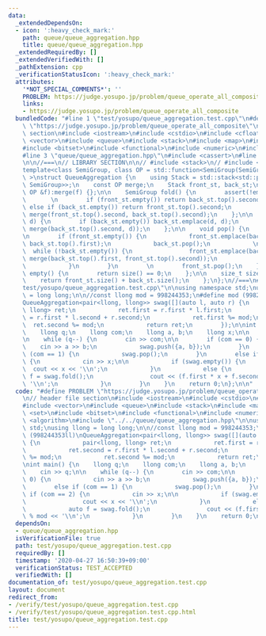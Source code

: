 ```yaml
---
data:
  _extendedDependsOn:
  - icon: ':heavy_check_mark:'
    path: queue/queue_aggregation.hpp
    title: queue/queue_aggregation.hpp
  _extendedRequiredBy: []
  _extendedVerifiedWith: []
  _pathExtension: cpp
  _verificationStatusIcon: ':heavy_check_mark:'
  attributes:
    '*NOT_SPECIAL_COMMENTS*': ''
    PROBLEM: https://judge.yosupo.jp/problem/queue_operate_all_composite
    links:
    - https://judge.yosupo.jp/problem/queue_operate_all_composite
  bundledCode: "#line 1 \"test/yosupo/queue_aggregation.test.cpp\"\n#define PROBLEM\
    \ \"https://judge.yosupo.jp/problem/queue_operate_all_composite\"\n// header file\
    \ section\n#include <iostream>\n#include <cstdio>\n#include <cfloat>\n#include\
    \ <vector>\n#include <queue>\n#include <stack>\n#include <map>\n#include <set>\n\
    #include <bitset>\n#include <functional>\n#include <numeric>\n#include <algorithm>\n\
    #line 3 \"queue/queue_aggregation.hpp\"\n#include <cassert>\n#line 6 \"queue/queue_aggregation.hpp\"\
    \n\n//===\n// LIBRARY SECTION\n\n// #include <stack>\n// #include <cassert>\n\
    template<class SemiGroup, class OP = std::function<SemiGroup(SemiGroup, SemiGroup)>\
    \ >\nstruct QueueAggregation {\n    using Stack = std::stack<std::pair<SemiGroup,\
    \ SemiGroup>>;\n    const OP merge;\n    Stack front_st, back_st;\n\n    QueueAggregation(const\
    \ OP &f):merge(f) {};\n\n    SemiGroup fold() {\n        assert(!empty());\n \
    \       \n        if (front_st.empty()) return back_st.top().second;\n       \
    \ else if (back_st.empty()) return front_st.top().second;\n        else return\
    \ merge(front_st.top().second, back_st.top().second);\n    };\n\n    void push(SemiGroup\
    \ d) {\n        if (back_st.empty()) back_st.emplace(d, d);\n        else back_st.emplace(d,\
    \ merge(back_st.top().second, d));\n    };\n\n    void pop() {\n        assert(!empty());\n\
    \n        if (front_st.empty()) {\n            front_st.emplace(back_st.top().first,\
    \ back_st.top().first);\n            back_st.pop();\n            \n          \
    \  while (!back_st.empty()) {\n                front_st.emplace(back_st.top().first,\
    \ merge(back_st.top().first, front_st.top().second));\n                back_st.pop();\n\
    \            }\n        }\n        \n        front_st.pop();\n    };\n\n    bool\
    \ empty() {\n        return size() == 0;\n    };\n\n    size_t size() {\n    \
    \    return front_st.size() + back_st.size();\n    };\n};\n//===\n#line 16 \"\
    test/yosupo/queue_aggregation.test.cpp\"\n\nusing namespace std;\nusing llong\
    \ = long long;\n\n//const llong mod = 998244353;\n#define mod (998244353ll)\n\
    QueueAggregation<pair<llong, llong>> swag([](auto l, auto r) {\n            pair<llong,\
    \ llong> ret;\n            ret.first = r.first * l.first;\n            ret.second\
    \ = r.first * l.second + r.second;\n            ret.first %= mod;\n          \
    \  ret.second %= mod;\n            return ret;\n        });\n\nint main() {\n\
    \    llong q;\n    llong com;\n    llong a, b;\n    llong x;\n\n    cin >> q;\n\
    \n    while (q--) {\n        cin >> com;\n\n        if (com == 0) {\n        \
    \    cin >> a >> b;\n            swag.push({a, b});\n        }\n        else if\
    \ (com == 1) {\n            swag.pop();\n        }\n        else if (com == 2)\
    \ {\n            cin >> x;\n\n            if (swag.empty()) {\n              \
    \  cout << x << '\\n';\n            }\n            else {\n                auto\
    \ f = swag.fold();\n                cout << (f.first * x + f.second) % mod <<\
    \ '\\n';\n            }\n        }\n    }\n    return 0;\n};\n\n"
  code: "#define PROBLEM \"https://judge.yosupo.jp/problem/queue_operate_all_composite\"\
    \n// header file section\n#include <iostream>\n#include <cstdio>\n#include <cfloat>\n\
    #include <vector>\n#include <queue>\n#include <stack>\n#include <map>\n#include\
    \ <set>\n#include <bitset>\n#include <functional>\n#include <numeric>\n#include\
    \ <algorithm>\n#include \"../../queue/queue_aggregation.hpp\"\n\nusing namespace\
    \ std;\nusing llong = long long;\n\n//const llong mod = 998244353;\n#define mod\
    \ (998244353ll)\nQueueAggregation<pair<llong, llong>> swag([](auto l, auto r)\
    \ {\n            pair<llong, llong> ret;\n            ret.first = r.first * l.first;\n\
    \            ret.second = r.first * l.second + r.second;\n            ret.first\
    \ %= mod;\n            ret.second %= mod;\n            return ret;\n        });\n\
    \nint main() {\n    llong q;\n    llong com;\n    llong a, b;\n    llong x;\n\n\
    \    cin >> q;\n\n    while (q--) {\n        cin >> com;\n\n        if (com ==\
    \ 0) {\n            cin >> a >> b;\n            swag.push({a, b});\n        }\n\
    \        else if (com == 1) {\n            swag.pop();\n        }\n        else\
    \ if (com == 2) {\n            cin >> x;\n\n            if (swag.empty()) {\n\
    \                cout << x << '\\n';\n            }\n            else {\n    \
    \            auto f = swag.fold();\n                cout << (f.first * x + f.second)\
    \ % mod << '\\n';\n            }\n        }\n    }\n    return 0;\n};\n\n"
  dependsOn:
  - queue/queue_aggregation.hpp
  isVerificationFile: true
  path: test/yosupo/queue_aggregation.test.cpp
  requiredBy: []
  timestamp: '2020-04-27 16:50:39+09:00'
  verificationStatus: TEST_ACCEPTED
  verifiedWith: []
documentation_of: test/yosupo/queue_aggregation.test.cpp
layout: document
redirect_from:
- /verify/test/yosupo/queue_aggregation.test.cpp
- /verify/test/yosupo/queue_aggregation.test.cpp.html
title: test/yosupo/queue_aggregation.test.cpp
---
```

